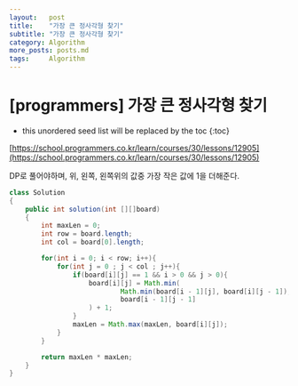 ```yaml
---
layout:   post
title:    "가장 큰 정사각형 찾기"
subtitle: "가장 큰 정사각형 찾기"
category: Algorithm
more_posts: posts.md
tags:     Algorithm
---
```

# [programmers] 가장 큰 정사각형 찾기

<!--more-->
<!-- Table of contents -->
* this unordered seed list will be replaced by the toc
{:toc}

[https://school.programmers.co.kr/learn/courses/30/lessons/12905](https://school.programmers.co.kr/learn/courses/30/lessons/12905)

DP로 풀어야하며, 위, 왼쪽, 왼쪽위의 값중 가장 작은 값에 1을 더해준다.

```java
class Solution
{
    public int solution(int [][]board)
    {
        int maxLen = 0;
        int row = board.length;
        int col = board[0].length;

        for(int i = 0; i < row; i++){
            for(int j = 0 ; j < col ; j++){
                if(board[i][j] == 1 && i > 0 && j > 0){
                    board[i][j] = Math.min(
                            Math.min(board[i - 1][j], board[i][j - 1]),
                            board[i - 1][j - 1]
                    ) + 1;
                }
                maxLen = Math.max(maxLen, board[i][j]);
            }
        }

        return maxLen * maxLen;
    }
}
```